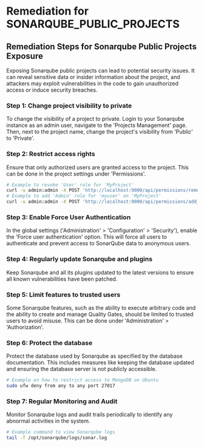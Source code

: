 # Remediation for SONARQUBE_PUBLIC_PROJECTS

## Remediation Steps for Sonarqube Public Projects Exposure
Exposing Sonarqube public projects can lead to potential security issues. It can reveal sensitive data or insider information about the project, and attackers may exploit vulnerabilities in the code to gain unauthorized access or induce security breaches.

### Step 1: Change project visibility to private
To change the visibility of a project to private. Login to your Sonarqube instance as an admin user, navigate to the 'Projects Management' page. Then, next to the project name, change the project's visibility from 'Public' to 'Private'.

### Step 2: Restrict access rights
Ensure that only authorized users are granted access to the project. This can be done in the project settings under 'Permissions'. 

```bash
# Example to revoke 'User' role for 'MyProject'
curl -u admin:admin -X POST 'http://localhost:9000/api/permissions/remove_user?login=myuser&permission=user&projectKey=MyProject'
# Example to add 'Admin' role for 'myuser' on 'MyProject'
curl -u admin:admin -X POST 'http://localhost:9000/api/permissions/add_user_to_template?login=myuser&permission=admin&templateName=MyTemplate'
```

### Step 3: Enable Force User Authentication
In the global settings ('Administration' > 'Configuration' > 'Security'), enable the 'Force user authentication' option. This will force all users to authenticate and prevent access to SonarQube data to anonymous users.

### Step 4: Regularly update Sonarqube and plugins
Keep Sonarqube and all its plugins updated to the latest versions to ensure all known vulnerabilities have been patched.

### Step 5: Limit features to trusted users
Some Sonarqube features, such as the ability to execute arbitrary code and the ability to create and manage Quality Gates, should be limited to trusted users to avoid misuse. This can be done under 'Administration' > 'Authorization'.

### Step 6: Protect the database
Protect the database used by Sonarqube as specified by the database documentation. This includes measures like keeping the database updated and ensuring the database server is not publicly accessible. 

```bash
# Example on how to restrict access to MongoDB on Ubuntu
sudo ufw deny from any to any port 27017
```

### Step 7: Regular Monitoring and Audit
Monitor Sonarqube logs and audit trails periodically to identify any abnormal activities in the system. 

```bash
# Example command to view Sonarqube logs
tail -f /opt/sonarqube/logs/sonar.log
```